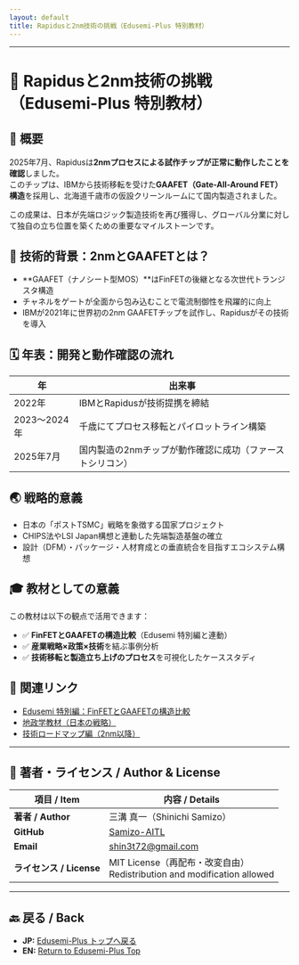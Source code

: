 ```yaml
---
layout: default
title: Rapidusと2nm技術の挑戦（Edusemi-Plus 特別教材）
---
```


---

# 📘 Rapidusと2nm技術の挑戦（Edusemi-Plus 特別教材）

## 🏁 概要
2025年7月、Rapidusは**2nmプロセスによる試作チップが正常に動作したことを確認**しました。  
このチップは、IBMから技術移転を受けた**GAAFET（Gate-All-Around FET）構造**を採用し、北海道千歳市の仮設クリーンルームにて国内製造されました。

この成果は、日本が先端ロジック製造技術を再び獲得し、グローバル分業に対して独自の立ち位置を築くための重要なマイルストーンです。

## 🧪 技術的背景：2nmとGAAFETとは？
- **GAAFET（ナノシート型MOS）**はFinFETの後継となる次世代トランジスタ構造
- チャネルをゲートが全面から包み込むことで電流制御性を飛躍的に向上
- IBMが2021年に世界初の2nm GAAFETチップを試作し、Rapidusがその技術を導入

## 🗓️ 年表：開発と動作確認の流れ
| 年 | 出来事 |
|----|--------|
| 2022年 | IBMとRapidusが技術提携を締結 |
| 2023〜2024年 | 千歳にてプロセス移転とパイロットライン構築 |
| 2025年7月 | 国内製造の2nmチップが動作確認に成功（ファーストシリコン）|

## 🌏 戦略的意義
- 日本の「ポストTSMC」戦略を象徴する国家プロジェクト
- CHIPS法やLSI Japan構想と連動した先端製造基盤の確立
- 設計（DFM）・パッケージ・人材育成との垂直統合を目指すエコシステム構想

## 🎓 教材としての意義
この教材は以下の観点で活用できます：

- ✅ **FinFETとGAAFETの構造比較**（Edusemi 特別編と連動）
- ✅ **産業戦略×政策×技術**を結ぶ事例分析
- ✅ **技術移転と製造立ち上げのプロセス**を可視化したケーススタディ

## 🔗 関連リンク
- [Edusemi 特別編：FinFETとGAAFETの構造比較](https://github.com/Samizo-AITL/Edusemi-v4x/tree/main/f_chapter1_finfet_gaa)
- [地政学教材（日本の戦略）](../geopolitics/japan.md)
- [技術ロードマップ編（2nm以降）](../tsmc-insight/roadmap.md)

---

## 👤 **著者・ライセンス / Author & License**

| **項目 / Item** | **内容 / Details** |
|-----------------|--------------------|
| **著者 / Author** | 三溝 真一（Shinichi Samizo） |
| **GitHub** | [Samizo-AITL](https://github.com/Samizo-AITL) |
| **Email** | [shin3t72@gmail.com](mailto:shin3t72@gmail.com) |
| **ライセンス / License** | MIT License（再配布・改変自由）<br>Redistribution and modification allowed |

---

## 🔙 戻る / Back
- **JP:** [Edusemi-Plus トップへ戻る](https://samizo-aitl.github.io/Edusemi-Plus/index.html)  
- **EN:** [Return to Edusemi-Plus Top](https://samizo-aitl.github.io/Edusemi-Plus/index.html)
